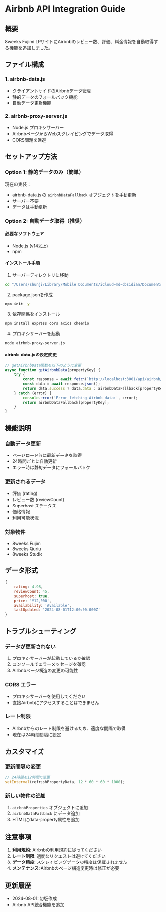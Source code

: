 # Airbnb API Integration Guide

## 概要
8weeks Fujimi LPサイトにAirbnbのレビュー数、評価、料金情報を自動取得する機能を追加しました。

## ファイル構成

### 1. airbnb-data.js
- クライアントサイドのAirbnbデータ管理
- 静的データのフォールバック機能
- 自動データ更新機能

### 2. airbnb-proxy-server.js
- Node.js プロキシサーバー
- AirbnbページからWebスクレイピングでデータ取得
- CORS問題を回避

## セットアップ方法

### Option 1: 静的データのみ（簡単）
現在の実装：
- airbnb-data.js の `airbnbDataFallback` オブジェクトを手動更新
- サーバー不要
- データは手動更新

### Option 2: 自動データ取得（推奨）

#### 必要なソフトウェア
- Node.js (v14以上)
- npm

#### インストール手順
1. サーバーディレクトリに移動
```bash
cd "/Users/shunji/Library/Mobile Documents/iCloud~md~obsidian/Documents/Shunji Memo/8weeks LP"
```

2. package.jsonを作成
```bash
npm init -y
```

3. 依存関係をインストール
```bash
npm install express cors axios cheerio
```

4. プロキシサーバーを起動
```bash
node airbnb-proxy-server.js
```

#### airbnb-data.jsの設定変更
```javascript
// getAirbnbData関数を以下のように変更
async function getAirbnbData(propertyKey) {
    try {
        const response = await fetch(`http://localhost:3001/api/airbnb/${propertyKey}`);
        const data = await response.json();
        return data.success ? data.data : airbnbDataFallback[propertyKey];
    } catch (error) {
        console.error('Error fetching Airbnb data:', error);
        return airbnbDataFallback[propertyKey];
    }
}
```

## 機能説明

### 自動データ更新
- ページロード時に最新データを取得
- 24時間ごとに自動更新
- エラー時は静的データにフォールバック

### 更新されるデータ
- 評価 (rating)
- レビュー数 (reviewCount)
- Superhost ステータス
- 価格情報
- 利用可能状況

### 対象物件
- 8weeks Fujimi
- 8weeks Quriu  
- 8weeks Studio

## データ形式

```javascript
{
    rating: 4.98,
    reviewCount: 45,
    superhost: true,
    price: '¥12,000',
    availability: 'Available',
    lastUpdated: '2024-08-01T12:00:00.000Z'
}
```

## トラブルシューティング

### データが更新されない
1. プロキシサーバーが起動しているか確認
2. コンソールでエラーメッセージを確認
3. Airbnbページ構造の変更の可能性

### CORS エラー
- プロキシサーバーを使用してください
- 直接Airbnbにアクセスすることはできません

### レート制限
- Airbnbからのレート制限を避けるため、適度な間隔で取得
- 現在は24時間間隔に設定

## カスタマイズ

### 更新間隔の変更
```javascript
// 24時間を12時間に変更
setInterval(refreshPropertyData, 12 * 60 * 60 * 1000);
```

### 新しい物件の追加
1. `airbnbProperties` オブジェクトに追加
2. `airbnbDataFallback` にデータ追加
3. HTMLにdata-property属性を追加

## 注意事項

1. **利用規約**: Airbnbの利用規約に従ってください
2. **レート制限**: 過度なリクエストは避けてください
3. **データ精度**: スクレイピングデータの精度は保証されません
4. **メンテナンス**: Airbnbのページ構造変更時は修正が必要

## 更新履歴
- 2024-08-01: 初版作成
- Airbnb API統合機能を追加